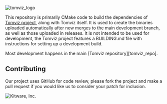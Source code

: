 ![tomviz_logo]

This repository is primarily CMake code to build the dependencies of
[Tomviz project][tomviz], along with Tomviz itself. It is used to create
the binaries uploaded automatically after new merges to the main development
branch, as well as those uploaded in releases. It is not intended to be used
for development, the Tomviz project features a BUILDING.md file with
instructions for setting up a development build.

Most development happens in the main [Tomviz repository][tomviz_repo].

Contributing
------------

Our project uses GitHub for code review, please fork the project and make a
pull request if you would like us to consider your patch for inclusion.

![Kitware, Inc.][KitwareLogo]

  [tomviz]: http://tomviz.org/ "The Tomviz project"
  [tomviz_logo]: https://github.com/OpenChemistry/tomviz/blob/master/tomviz/icons/tomvizfull.png "tomviz"
  [tomviz_github]: https://github.com/openchemistry/tomviz "The Tomviz repository"
  [Kitware]: http://kitware.com/ "Kitware, Inc."
  [KitwareLogo]: http://www.kitware.com/img/small_logo_over.png "Kitware"
